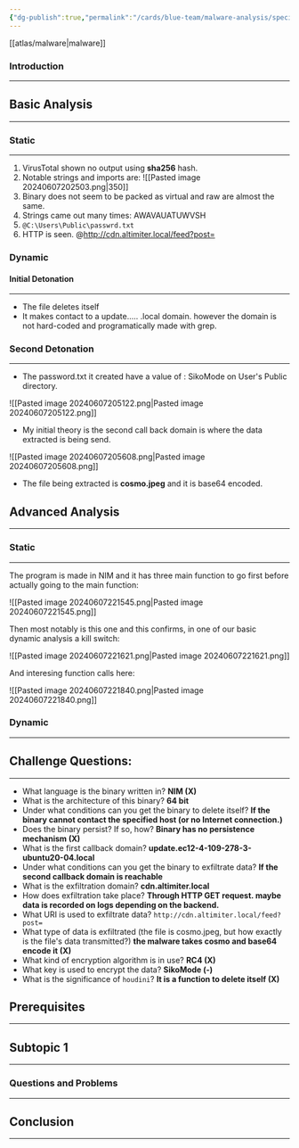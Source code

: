 ```yaml
---
{"dg-publish":true,"permalink":"/cards/blue-team/malware-analysis/specimens/siko-mode-malware/","tags":["specimen"]}
---
```


[[atlas/malware\|malware]] 
### Introduction 
---
## Basic Analysis
---
### Static
---
1. VirusTotal shown no output using **sha256** hash.
2. Notable strings and imports are: ![[Pasted image 20240607202503.png\|350]]
3. Binary does not seem to be packed as virtual and raw are almost the same.
4. Strings came out many times: AWAVAUATUWVSH
5. `@C:\Users\Public\passwrd.txt` 
6. HTTP is seen. @http://cdn.altimiter.local/feed?post=
### Dynamic
#### Initial Detonation 
---
- The file deletes itself
- It makes contact to a update..... .local domain. however the domain is not hard-coded and programatically made with grep.

### Second Detonation
---
- The password.txt it created have a value of : SikoMode on User's Public directory.

![[Pasted image 20240607205122.png\|Pasted image 20240607205122.png]]

- My initial theory is the second call back domain is where the data extracted is being send.

![[Pasted image 20240607205608.png\|Pasted image 20240607205608.png]]

- The file being extracted is **cosmo.jpeg** and it is base64 encoded.

## Advanced Analysis
---
### Static
---
The program is made in NIM and it has three main function to go first before actually going to the main function:

![[Pasted image 20240607221545.png\|Pasted image 20240607221545.png]]

Then most notably is this one and this confirms, in one of our basic dynamic analysis a kill switch:

![[Pasted image 20240607221621.png\|Pasted image 20240607221621.png]]

And interesing function calls here:

![[Pasted image 20240607221840.png\|Pasted image 20240607221840.png]]


### Dynamic
---



## Challenge Questions:
---

- What language is the binary written in? **NIM (X)** 
- What is the architecture of this binary? **64 bit**
- Under what conditions can you get the binary to delete itself? **If the binary cannot contact the specified host (or no Internet connection.)**
- Does the binary persist? If so, how? **Binary has no persistence mechanism (X)**
- What is the first callback domain? **update.ec12-4-109-278-3-ubuntu20-04.local**
- Under what conditions can you get the binary to exfiltrate data? **If the second callback domain is reachable**
- What is the exfiltration domain? **cdn.altimiter.local**
- How does exfiltration take place? **Through HTTP GET request. maybe data is recorded on logs depending on the backend.**
- What URI is used to exfiltrate data? `http://cdn.altimiter.local/feed?post=`
- What type of data is exfiltrated (the file is cosmo.jpeg, but how exactly is the file's data transmitted?) **the malware takes cosmo and base64 encode it (X)**
- What kind of encryption algorithm is in use? **RC4 (X)**
- What key is used to encrypt the data? **SikoMode (-)**
- What is the significance of `houdini`? **It is a function to delete itself (X)** 


## Prerequisites
---
## Subtopic 1
---
### Questions and Problems
---
## Conclusion
---

